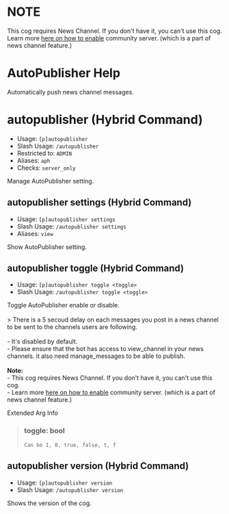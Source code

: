 # NOTE
This cog requires News Channel. If you don't have it, you can't use this cog. Learn more [here on how to enable](https://support.discord.com/hc/en-us/articles/360047132851-Enabling-Your-Community-Server) community server. (which is a part of news channel feature.)

# AutoPublisher Help

Automatically push news channel messages.

# autopublisher (Hybrid Command)
 - Usage: `[p]autopublisher `
 - Slash Usage: `/autopublisher `
 - Restricted to: `ADMIN`
 - Aliases: `aph`
 - Checks: `server_only`

Manage AutoPublisher setting.

## autopublisher settings (Hybrid Command)
 - Usage: `[p]autopublisher settings `
 - Slash Usage: `/autopublisher settings `
 - Aliases: `view`

Show AutoPublisher setting.

## autopublisher toggle (Hybrid Command)
 - Usage: `[p]autopublisher toggle <toggle> `
 - Slash Usage: `/autopublisher toggle <toggle> `

Toggle AutoPublisher enable or disable.<br/><br/>> There is a 5 secoud delay on each messages you post in a news channel to be sent to the channels users are following.<br/><br/>- It's disabled by default.<br/>- Please ensure that the bot has access to view_channel in your news channels. it also need manage_messages to be able to publish.<br/><br/>**Note:**<br/>- This cog requires News Channel. If you don't have it, you can't use this cog.<br/>- Learn more [here on how to enable](https://support.discord.com/hc/en-us/articles/360047132851-Enabling-Your-Community-Server) community server. (which is a part of news channel feature.)

Extended Arg Info
> ### toggle: bool
> ```
> Can be 1, 0, true, false, t, f
> ```
## autopublisher version (Hybrid Command)
 - Usage: `[p]autopublisher version `
 - Slash Usage: `/autopublisher version `

Shows the version of the cog.
